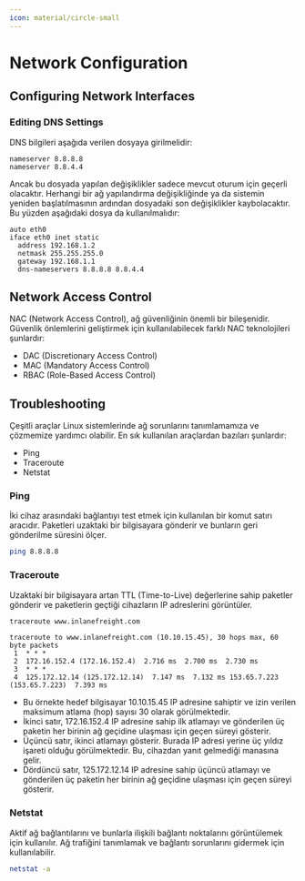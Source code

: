 ```yaml
---
icon: material/circle-small
---
```


# Network Configuration

## Configuring Network Interfaces

### Editing DNS Settings

DNS bilgileri aşağıda verilen dosyaya girilmelidir:

```text title="/etc/resolv.conf" linenums="1"
nameserver 8.8.8.8
nameserver 8.8.4.4
```

Ancak bu dosyada yapılan değişiklikler sadece mevcut oturum için geçerli olacaktır. Herhangi bir ağ yapılandırma değişikliğinde ya da sistemin yeniden başlatılmasının ardından dosyadaki son değişiklikler kaybolacaktır. Bu yüzden aşağıdaki dosya da kullanılmalıdır:

```text title="/etc/network/interfaces" linenums="1"
auto eth0
iface eth0 inet static
  address 192.168.1.2
  netmask 255.255.255.0
  gateway 192.168.1.1
  dns-nameservers 8.8.8.8 8.8.4.4
```

## Network Access Control

NAC (Network Access Control), ağ güvenliğinin önemli bir bileşenidir. Güvenlik önlemlerini geliştirmek için kullanılabilecek farklı NAC teknolojileri şunlardır:

* DAC (Discretionary Access Control)
* MAC (Mandatory Access Control)
* RBAC (Role-Based Access Control)

## Troubleshooting

Çeşitli araçlar Linux sistemlerinde ağ sorunlarını tanımlamamıza ve çözmemize yardımcı olabilir. En sık kullanılan araçlardan bazıları şunlardır:

* Ping
* Traceroute
* Netstat

### Ping

İki cihaz arasındaki bağlantıyı test etmek için kullanılan bir komut satırı aracıdır. Paketleri uzaktaki bir bilgisayara gönderir ve bunların geri gönderilme süresini ölçer.

```bash
ping 8.8.8.8
```

### Traceroute

Uzaktaki bir bilgisayara artan TTL (Time-to-Live) değerlerine sahip paketler gönderir ve paketlerin geçtiği cihazların IP adreslerini görüntüler.

```bash
traceroute www.inlanefreight.com
```

```text title="Output" hl_lines="1 3-5"
traceroute to www.inlanefreight.com (10.10.15.45), 30 hops max, 60 byte packets
 1  * * *
 2  172.16.152.4 (172.16.152.4)  2.716 ms  2.700 ms  2.730 ms
 3  * * *
 4  125.172.12.14 (125.172.12.14)  7.147 ms  7.132 ms 153.65.7.223 (153.65.7.223)  7.393 ms
```

* Bu örnekte hedef bilgisayar 10.10.15.45 IP adresine sahiptir ve izin verilen maksimum atlama (hop) sayısı 30 olarak görülmektedir.
* İkinci satır, 172.16.152.4 IP adresine sahip ilk atlamayı ve gönderilen üç paketin her birinin ağ geçidine ulaşması için geçen süreyi gösterir.
* Üçüncü satır, ikinci atlamayı gösterir. Burada IP adresi yerine üç yıldız işareti olduğu görülmektedir. Bu, cihazdan yanıt gelmediği manasına gelir.
* Dördüncü satır, 125.172.12.14 IP adresine sahip üçüncü atlamayı ve gönderilen üç paketin her birinin ağ geçidine ulaşması için geçen süreyi gösterir.

### Netstat

Aktif ağ bağlantılarını ve bunlarla ilişkili bağlantı noktalarını görüntülemek için kullanılır. Ağ trafiğini tanımlamak ve bağlantı sorunlarını gidermek için kullanılabilir.

```bash
netstat -a
```
